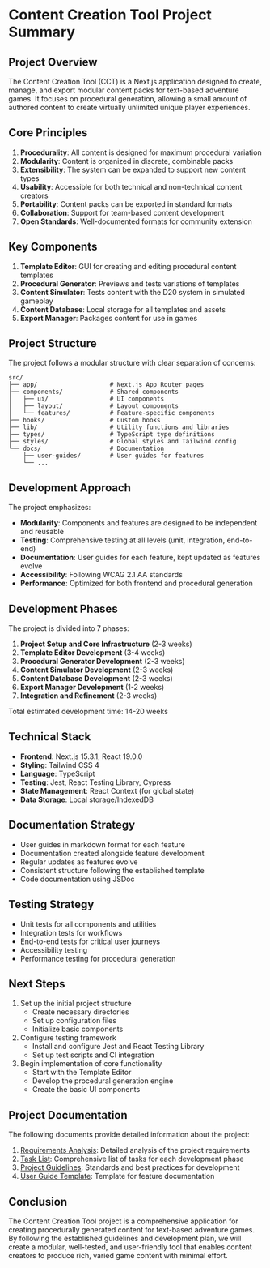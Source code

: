 # Content Creation Tool Project Summary

## Project Overview
The Content Creation Tool (CCT) is a Next.js application designed to create, manage, and export modular content packs for text-based adventure games. It focuses on procedural generation, allowing a small amount of authored content to create virtually unlimited unique player experiences.

## Core Principles
1. **Procedurality**: All content is designed for maximum procedural variation
2. **Modularity**: Content is organized in discrete, combinable packs
3. **Extensibility**: The system can be expanded to support new content types
4. **Usability**: Accessible for both technical and non-technical content creators
5. **Portability**: Content packs can be exported in standard formats
6. **Collaboration**: Support for team-based content development
7. **Open Standards**: Well-documented formats for community extension

## Key Components
1. **Template Editor**: GUI for creating and editing procedural content templates
2. **Procedural Generator**: Previews and tests variations of templates
3. **Content Simulator**: Tests content with the D20 system in simulated gameplay
4. **Content Database**: Local storage for all templates and assets
5. **Export Manager**: Packages content for use in games

## Project Structure
The project follows a modular structure with clear separation of concerns:

```
src/
├── app/                    # Next.js App Router pages
├── components/             # Shared components
│   ├── ui/                 # UI components
│   ├── layout/             # Layout components
│   └── features/           # Feature-specific components
├── hooks/                  # Custom hooks
├── lib/                    # Utility functions and libraries
├── types/                  # TypeScript type definitions
├── styles/                 # Global styles and Tailwind config
└── docs/                   # Documentation
    ├── user-guides/        # User guides for features
    └── ...
```

## Development Approach
The project emphasizes:
- **Modularity**: Components and features are designed to be independent and reusable
- **Testing**: Comprehensive testing at all levels (unit, integration, end-to-end)
- **Documentation**: User guides for each feature, kept updated as features evolve
- **Accessibility**: Following WCAG 2.1 AA standards
- **Performance**: Optimized for both frontend and procedural generation

## Development Phases
The project is divided into 7 phases:

1. **Project Setup and Core Infrastructure** (2-3 weeks)
2. **Template Editor Development** (3-4 weeks)
3. **Procedural Generator Development** (2-3 weeks)
4. **Content Simulator Development** (2-3 weeks)
5. **Content Database Development** (2-3 weeks)
6. **Export Manager Development** (1-2 weeks)
7. **Integration and Refinement** (2-3 weeks)

Total estimated development time: 14-20 weeks

## Technical Stack
- **Frontend**: Next.js 15.3.1, React 19.0.0
- **Styling**: Tailwind CSS 4
- **Language**: TypeScript
- **Testing**: Jest, React Testing Library, Cypress
- **State Management**: React Context (for global state)
- **Data Storage**: Local storage/IndexedDB

## Documentation Strategy
- User guides in markdown format for each feature
- Documentation created alongside feature development
- Regular updates as features evolve
- Consistent structure following the established template
- Code documentation using JSDoc

## Testing Strategy
- Unit tests for all components and utilities
- Integration tests for workflows
- End-to-end tests for critical user journeys
- Accessibility testing
- Performance testing for procedural generation

## Next Steps
1. Set up the initial project structure
   - Create necessary directories
   - Set up configuration files
   - Initialize basic components
2. Configure testing framework
   - Install and configure Jest and React Testing Library
   - Set up test scripts and CI integration
3. Begin implementation of core functionality
   - Start with the Template Editor
   - Develop the procedural generation engine
   - Create the basic UI components

## Project Documentation
The following documents provide detailed information about the project:

1. [Requirements Analysis](./requirements-analysis.md): Detailed analysis of the project requirements
2. [Task List](./task-list.md): Comprehensive list of tasks for each development phase
3. [Project Guidelines](./project-guidelines.md): Standards and best practices for development
4. [User Guide Template](./user-guides/template.md): Template for feature documentation

## Conclusion
The Content Creation Tool project is a comprehensive application for creating procedurally generated content for text-based adventure games. By following the established guidelines and development plan, we will create a modular, well-tested, and user-friendly tool that enables content creators to produce rich, varied game content with minimal effort.